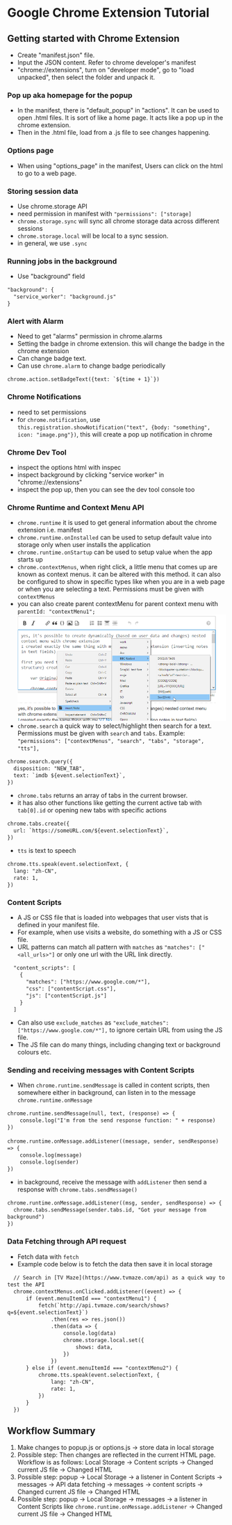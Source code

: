 # Google Chrome Extension Tutorial
## Getting started with Chrome Extension
- Create "manifest.json" file.
- Input the JSON content. Refer to chrome developer's manifest
- "chrome://extensions", turn on "developer mode", go to "load unpacked", then select the folder and unpack it.

### Pop up aka homepage for the popup
- In the manifest, there is "default_popup" in "actions". It can be used to open .html files. It is sort of like a home page. It acts like a pop up in the chrome extension.
- Then in the .html file, load from a .js file to see changes happening.

### Options page
- When using "options_page" in the manifest, Users can click on the html to go to a web page.

### Storing session data
- Use chrome.storage API
- need permission in manifest with `"permissions": ["storage]`
- `chrome.storage.sync` will sync all chrome storage data across different sessions
- `chrome.storage.local` will be local to a sync session.
- in general, we use `.sync`

### Running jobs in the background
- Use "background" field
```
"background": {
  "service_worker": "background.js"
}
```

### Alert with Alarm
- Need to get "alarms" permission in chrome.alarms
- Setting the badge in chrome extension. this will change the badge in the chrome extension
- Can change badge text.
- Can use `chrome.alarm` to change badge periodically
```
chrome.action.setBadgeText({text: `${time + 1}`})
```

### Chrome Notifications
- need to set permissions 
- for `chrome.notification`, use `this.registration.showNotification("text", {body: "something", icon: "image.png"})`, this will create a pop up notification in chrome


### Chrome Dev Tool
- inspect the options html with inspec
- inspect background by clicking "service worker" in "chrome://extensions"
- inspect the pop up, then you can see the dev tool console too


### Chrome Runtime and Context Menu API
- `chrome.runtime` it is used to get general information about the chrome extension i.e. manifest
- `chrome.runtime.onInstalled` can be used to setup default value into storage only when user installs the application 
- `chrome.runtime.onStartup` can be used to setup value when the app starts up
- `chrome.contextMenus`, when right click, a little menu that comes up are known as context menus. it can be altered with this method. it can also be configured to show in specific types like when you are in a web page or when you are selecting a text. Permissions must be given with `contextMenus`
- you can also create parent contextMenu for parent context menu with `parentId: "contextMenu1";`
![Parent and Children context menu](/public/context_menu_parent_children.png)
- `chrome.search` a quick way to select/highlight then search for a text. Permissions must be given with `search` and `tabs`. Example: `"permissions": ["contextMenus", "search", "tabs", "storage", "tts"],`
```
chrome.search.query({
  disposition: "NEW_TAB",
  text: `imdb ${event.selectionText}`,
})
```
- `chrome.tabs` returns an array of tabs in the current browser. 
- it has also other functions like getting the current active tab with `tab[0].id` or opening new tabs with specific actions
```
chrome.tabs.create({
  url: `https://someURL.com/${event.selectionText}`,
})
```
- `tts` is text to speech
```
chrome.tts.speak(event.selectionText, {
  lang: "zh-CN",
  rate: 1,
})
```

### Content Scripts
- A JS or CSS file that is loaded into webpages that user vists that is defined in your manifest file.
- For example, when use visits a website, do something with a JS or CSS file. 
- URL patterns can match all pattern with `matches` as `"matches": ["<all_urls>"]` or only one url with the URL link directly.
```
  "content_scripts": [
    {
      "matches": ["https://www.google.com/*"],
      "css": ["contentScript.css"],
      "js": ["contentScript.js"]
    }
  ]
```
- Can also use `exclude_matches` as `"exclude_matches": ["https://www.google.com/*"],` to ignore certain URL from using the JS file.
- The JS file can do many things, including changing text or background colours etc.

### Sending and receiving messages with Content Scripts
- When `chrome.runtime.sendMessage` is called in content scripts, then somewhere either in background, can listen in to the message `chrome.runtime.onMessage`

```
chrome.runtime.sendMessage(null, text, (response) => {
    console.log("I'm from the send response function: " + response)
})

chrome.runtime.onMessage.addListener((message, sender, sendResponse) => {
    console.log(message)
    console.log(sender)
})
```
- in background, receive the message with `addListener` then send a response with `chrome.tabs.sendMessage()`
```
chrome.runtime.onMessage.addListener((msg, sender, sendResponse) => {
  chrome.tabs.sendMessage(sender.tabs.id, "Got your message from background")
})
```

### Data Fetching through API request
- Fetch data with `fetch`
- Example code below is to fetch the data then save it in local storage
```
  // Search in [TV Maze](https://www.tvmaze.com/api) as a quick way to test the API
  chrome.contextMenus.onClicked.addListener((event) => {
      if (event.menuItemId === "contextMenu1") {
          fetch(`http://api.tvmaze.com/search/shows?q=${event.selectionText}`)
              .then(res => res.json())
              .then(data => {
                  console.log(data)
                  chrome.storage.local.set({
                      shows: data,
                  })
              })
      } else if (event.menuItemId === "contextMenu2") {
          chrome.tts.speak(event.selectionText, {
              lang: "zh-CN",
              rate: 1,
          })
      }
  })
```

## Workflow Summary
1. Make changes to popup.js or options.js -> store data in local storage
2. Possible step: Then changes are reflected in the current HTML page. Workflow is as follows: Local Storage -> Content scripts -> Changed current JS file -> Changed HTML
3. Possible step: popup -> Local Storage -> a listener in Content Scripts -> messages -> API data fetching -> messages -> content scripts -> Changed current JS file -> Changed HTML
4. Possible step: popup -> Local Storage -> messages -> a listener in Content Scripts like `chrome.runtime.onMessage.addListener` -> Changed current JS file -> Changed HTML


